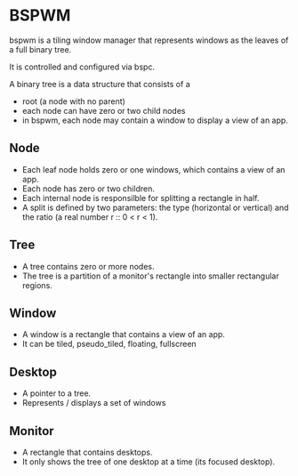 # BSPWM

bspwm is a tiling window manager that represents windows as the leaves of a full binary tree.

It is controlled and configured via bspc.

A binary tree is a data structure that consists of a 
  * root (a node with no parent)
  * each node can have zero or two child nodes
  * in bspwm, each node may contain a window to display a view of an app.

## Node

  * Each leaf node holds zero or one windows, which contains a view of an app.
  * Each node has zero or two children.
  * Each internal node is responsilble for splitting a rectangle in half.
  * A split is defined by two parameters: the type (horizontal or vertical) and the ratio (a real number r ::  0 < r < 1).

## Tree

  * A tree contains zero or more nodes.
  * The tree is a partition of a monitor's rectangle into smaller rectangular regions.

## Window

  * A window is a rectangle that contains a view of an app.
  * It can be tiled, pseudo_tiled, floating, fullscreen


## Desktop

  * A pointer to a tree.
  * Represents /  displays a set of windows

## Monitor

  * A rectangle that contains desktops. 
  * It only shows the tree of one desktop at a time (its focused desktop).

